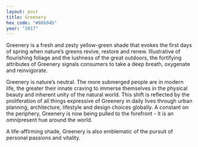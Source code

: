 ```yaml
---
layout: post
title: Greenery
hex_code: "#88b04b"
year: "2017"
---
```

Greenery is a fresh and zesty yellow-green shade that evokes the first days of spring when nature’s greens revive, restore and renew. Illustrative of flourishing foliage and the lushness of the great outdoors, the fortifying attributes of Greenery signals consumers to take a deep breath, oxygenate and reinvigorate.

Greenery is nature’s neutral. The more submerged people are in modern life, the greater their innate craving to immerse themselves in the physical beauty and inherent unity of the natural world. This shift is reflected by the proliferation of all things expressive of Greenery in daily lives through urban planning, architecture, lifestyle and design choices globally. A constant on the periphery, Greenery is now being pulled to the forefront - it is an omnipresent hue around the world.

A life-affirming shade, Greenery is also emblematic of the pursuit of personal passions and vitality.